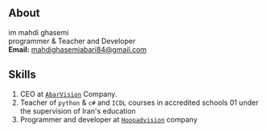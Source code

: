   ## About
<p>
im mahdi ghasemi<br>
programmer & Teacher and Developer<br>
<b>Email:</b> <a href="mailto:mahdighasemiabari84@gmail.com">mahdighasemiabari84@gmail.com</a>
</p>

  ## Skills
1. CEO at <a href='https://github.com/abarvision/'>`AbarVision`</a> Company.
2. Teacher of `python` & `c#` and `ICDL` courses in accredited schools 01 under the supervision of Iran's education
3. Programmer and developer at <a href='https://github.com//hoopadvision/'>`Hoopadvision`</a> company
